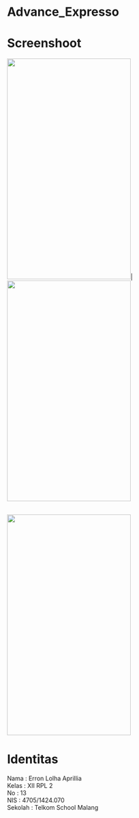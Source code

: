 # Advance_Expresso

# Screenshoot
<img src="https://user-images.githubusercontent.com/22130552/34360658-63c379aa-ea95-11e7-95ed-cc8a49daa7b1.jpeg" width="290" height="515"/>|
<img src="https://user-images.githubusercontent.com/22130552/34360659-642af9ae-ea95-11e7-9cd3-a779b65ad3e0.jpeg" width="290" height="515"/>

</br>

<img src="https://user-images.githubusercontent.com/22130552/34360661-64fa9240-ea95-11e7-8ee0-8fdb4360f3ea.jpeg" width="290" height="515"/>

# Identitas
Nama : Erron Lolha Aprillia </br>
Kelas : XII RPL 2 </br>
No : 13 </br>
NIS : 4705/1424.070 </br>
Sekolah : Telkom School Malang </br>

